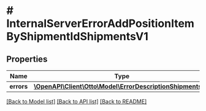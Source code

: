 # # InternalServerErrorAddPositionItemByShipmentIdShipmentsV1

## Properties

Name | Type | Description | Notes
------------ | ------------- | ------------- | -------------
**errors** | [**\OpenAPI\Client\Otto\Model\ErrorDescriptionShipmentsV1**](ErrorDescriptionShipmentsV1.md) |  | [optional]

[[Back to Model list]](../../README.md#models) [[Back to API list]](../../README.md#endpoints) [[Back to README]](../../README.md)
